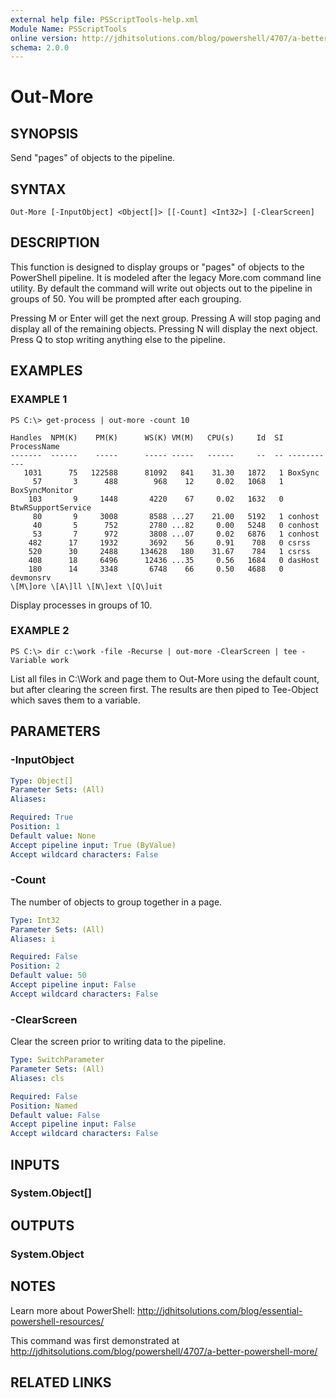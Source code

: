 ```yaml
---
external help file: PSScriptTools-help.xml
Module Name: PSScriptTools
online version: http://jdhitsolutions.com/blog/powershell/4707/a-better-powershell-more/
schema: 2.0.0
---
```


# Out-More

## SYNOPSIS
Send "pages" of objects to the pipeline.

## SYNTAX

```
Out-More [-InputObject] <Object[]> [[-Count] <Int32>] [-ClearScreen]
```

## DESCRIPTION
This function is designed to display groups or "pages" of objects to the PowerShell pipeline.
It is modeled after the legacy More.com command line utility. By default the command will write out objects out to the pipeline in groups of 50. You will be prompted after each grouping.

Pressing M or Enter will get the next group.
Pressing A will stop paging and display all of the remaining objects.
Pressing N will display the next object.
Press Q to stop writing anything else to the pipeline.

## EXAMPLES

### EXAMPLE 1
```
PS C:\> get-process | out-more -count 10

Handles  NPM(K)    PM(K)      WS(K) VM(M)   CPU(s)     Id  SI ProcessName                          
-------  ------    -----      ----- -----   ------     --  -- -----------                          
   1031      75   122588      81092   841    31.30   1872   1 BoxSync                              
     57       3      488        968    12     0.02   1068   1 BoxSyncMonitor                       
    103       9     1448       4220    67     0.02   1632   0 BtwRSupportService                   
     80       9     3008       8588 ...27    21.00   5192   1 conhost                              
     40       5      752       2780 ...82     0.00   5248   0 conhost                              
     53       7      972       3808 ...07     0.02   6876   1 conhost                              
    482      17     1932       3692    56     0.91    708   0 csrss                                
    520      30     2488     134628   180    31.67    784   1 csrss                                
    408      18     6496      12436 ...35     0.56   1684   0 dasHost                              
    180      14     3348       6748    66     0.50   4688   0 devmonsrv                            
\[M\]ore \[A\]ll \[N\]ext \[Q\]uit 
```
Display processes in groups of 10.

### EXAMPLE 2
```
PS C:\> dir c:\work -file -Recurse | out-more -ClearScreen | tee -Variable work
```

List all files in C:\Work and page them to Out-More using the default count, but after clearing the screen first. The results are then piped to Tee-Object which saves them to a variable.

## PARAMETERS

### -InputObject


```yaml
Type: Object[]
Parameter Sets: (All)
Aliases: 

Required: True
Position: 1
Default value: None
Accept pipeline input: True (ByValue)
Accept wildcard characters: False
```

### -Count
The number of objects to group together in a page.

```yaml
Type: Int32
Parameter Sets: (All)
Aliases: i

Required: False
Position: 2
Default value: 50
Accept pipeline input: False
Accept wildcard characters: False
```

### -ClearScreen
Clear the screen prior to writing data to the pipeline.

```yaml
Type: SwitchParameter
Parameter Sets: (All)
Aliases: cls

Required: False
Position: Named
Default value: False
Accept pipeline input: False
Accept wildcard characters: False
```

## INPUTS

### System.Object[]

## OUTPUTS

### System.Object

## NOTES
Learn more about PowerShell: http://jdhitsolutions.com/blog/essential-powershell-resources/

This command was first demonstrated at http://jdhitsolutions.com/blog/powershell/4707/a-better-powershell-more/

## RELATED LINKS


